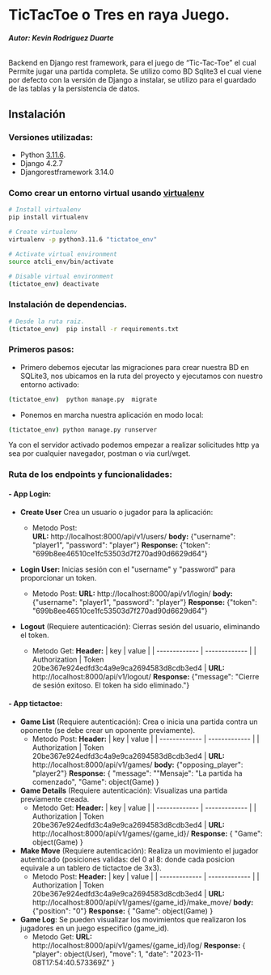 
# TicTacToe o Tres en raya Juego.
###### __Autor: Kevin Rodriguez Duarte__
Backend en Django rest framework, para el juego de “Tic-Tac-Toe”  el cual Permite jugar una partida completa. 
Se utilizo como BD Sqlite3 el cual viene por defecto con la versión de Django a instalar, se utilizo para el guardado de las tablas y la persistencia de datos. 

## Instalación

### Versiones utilizadas:
- Python [3.11.6](https://www.python.org/downloads/release/python-3116/).
- Django 4.2.7
- Djangorestframework 3.14.0

### Como crear un entorno virtual usando [virtualenv](https://virtualenv.pypa.io/en/latest/)
```bash
# Install virtualenv
pip install virtualenv

# Create virtualenv
virtualenv -p python3.11.6 "tictatoe_env"

# Activate virtual environment
source atcli_env/bin/activate

# Disable virtual environment
(tictatoe_env) deactivate
```
### Instalación de dependencias.
```bash
# Desde la ruta raiz.
(tictatoe_env)	pip install -r requirements.txt
```

### Primeros pasos:
- Primero debemos ejecutar las migraciones para crear nuestra BD en SQLite3, nos ubicamos en la ruta del proyecto y ejecutamos con nuestro entorno activado:
```bash
(tictatoe_env)	python manage.py  migrate
```
- Ponemos en marcha nuestra aplicación en modo local:
```bash
(tictatoe_env) python manage.py runserver
```
Ya con el servidor activado podemos empezar a realizar solicitudes http ya sea por cualquier navegador, postman o via curl/wget.

### Ruta de los endpoints y funcionalidades:
#### - App Login:
- __Create User__
Crea un usuario o jugador para la aplicación:
	 - Metodo Post:  
		 __URL:__
		http://localhost:8000/api/v1/users/
		__body:__
		{"username":  "player1",  "password":  "player"}
		__Response:__
		{"token":  "699b8ee46510ce1fc53503d7f270ad90d6629d64"}

- __Login User:__
	Inicias sesión con el "username" y "password" para proporcionar un token.
	- Metodo Post:
	    __URL:__
		http://localhost:8000/api/v1/login/
		__body:__
		{"username":  "player1",  "password":  "player"}
		__Response:__
		{"token":  "699b8ee46510ce1fc53503d7f270ad90d6629d64"}

- __Logout__ (Requiere autenticación):
	Cierras sesión del usuario, eliminando el token.
	- Metodo Get:
		__Header:__
		|       key       |       value       |
		| ------------- | ------------- | 
		|   Authorization | Token 20be367e924edfd3c4a9e9ca2694583d8cdb3ed4 | 
	    __URL:__
		http://localhost:8000/api/v1/logout/
		__Response:__
		{"message":  "Cierre de sesión exitoso. El token ha sido eliminado."}

#### -  App tictactoe:

- __Game List__ (Requiere autenticación):
Crea o inicia una partida contra un oponente (se debe crear un oponente previamente).
	- Metodo Post:
		__Header:__
		|       key       |       value       |
		| ------------- | ------------- | 
		|   Authorization | Token 20be367e924edfd3c4a9e9ca2694583d8cdb3ed4 | 
	    __URL:__
		http://localhost:8000/api/v1/games/
		__body:__
		{"opposing_player":  "player2"}
		__Response:__
		{
			"message":  ""Mensaje":  "La partida ha comenzado",
			"Game": object(Game)
		}
- __Game Details__ (Requiere autenticación):
Visualizas una partida previamente creada.
	- Metodo Get:
		__Header:__
		|       key       |       value       |
		| ------------- | ------------- | 
		|   Authorization | Token 20be367e924edfd3c4a9e9ca2694583d8cdb3ed4 | 
	    __URL:__
		http://localhost:8000/api/v1/games/{game_id}/
		__Response:__
		{
			"Game": object(Game)
		}
- __Make Move__ (Requiere autenticación):
Realiza un movimiento el jugador autenticado (posiciones validas: del 0 al 8: donde cada posicion equivale a un tablero de tictactoe de 3x3).
	- Metodo Post:
		__Header:__
		|       key       |       value       |
		| ------------- | ------------- | 
		|   Authorization | Token 20be367e924edfd3c4a9e9ca2694583d8cdb3ed4 | 
	    __URL:__
		http://localhost:8000/api/v1/games/{game_id}/make_move/
		__body:__
		{"position":  "0"}
		__Response:__
		{
			"Game": object(Game)
		}
- __Game Log__:
Se pueden visualizar los movimientos que realizaron los jugadores en un juego especifico (game_id).
	- Metodo Get:
	    __URL:__
		http://localhost:8000/api/v1/games/{game_id}/log/
		__Response:__
		{
			"player": object(User),
			"move": 1,
			"date": "2023-11-08T17:54:40.573369Z"
		}